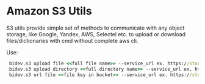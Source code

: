 # Amazon S3 Utils 
S3 utils provide simple set of methods to communicate with any object storage, like Google, Yandex, AWS, Selectel etc. to upload or download files/dictionaries with cmd without complete aws cli.


Use:
```cmd
 bidev.s3 upload file <<full file name>> --service_url ex. https://storage.yandexcloud.net>> --access_key <<your access key from object storage>> --secret_key <<your secret key from object storage>> --bucket <<bucket name>> --path <<path in bucket>>
 bidev.s3 upload directory <<full directory name>> --service_url ex. https://storage.yandexcloud.net>> --access_key <<your access key from object storage>> --secret_key <<your secret key from object storage>> --bucket <<bucket name>> --path <<path in bucket>>
 bidev.s3 url file <<file key in bucket>> --service_url ex. https://storage.yandexcloud.net>> --access_key <<your access key from object storage>> --secret_key <<your secret key from object storage>> --bucket <<bucket name>> --duration_seconds <<Duration in sceonds url will be active>>
 ```
